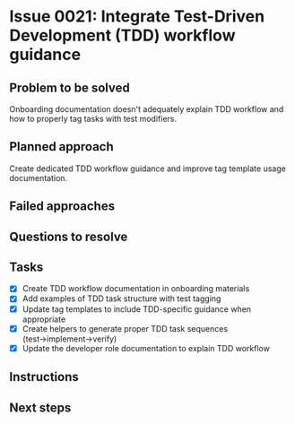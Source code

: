 # Issue 0021: Integrate Test-Driven Development (TDD) workflow guidance

## Problem to be solved
Onboarding documentation doesn&#x27;t adequately explain TDD workflow and how to properly tag tasks with test modifiers.

## Planned approach
Create dedicated TDD workflow guidance and improve tag template usage documentation.

## Failed approaches


## Questions to resolve


## Tasks
- [x] Create TDD workflow documentation in onboarding materials
- [x] Add examples of TDD task structure with test tagging
- [x] Update tag templates to include TDD-specific guidance when appropriate
- [x] Create helpers to generate proper TDD task sequences (test→implement→verify)
- [x] Update the developer role documentation to explain TDD workflow

## Instructions


## Next steps

